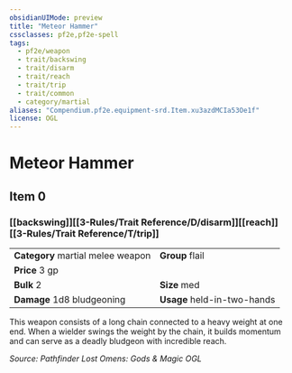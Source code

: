 ```yaml
---
obsidianUIMode: preview
title: "Meteor Hammer"
cssclasses: pf2e,pf2e-spell
tags:
  - pf2e/weapon
  - trait/backswing
  - trait/disarm
  - trait/reach
  - trait/trip
  - trait/common
  - category/martial
aliases: "Compendium.pf2e.equipment-srd.Item.xu3azdMCIa53Oe1f"
license: OGL
---
```

# Meteor Hammer
## Item 0
### [[backswing]][[3-Rules/Trait Reference/D/disarm]][[reach]][[3-Rules/Trait Reference/T/trip]]

|  |  |
| -- | -- |
| **Category** martial melee weapon | **Group** flail |
| **Price** 3 gp |  |
| **Bulk** 2 | **Size** med |
| **Damage** 1d8 bludgeoning  | **Usage** held-in-two-hands |



This weapon consists of a long chain connected to a heavy weight at one end. When a wielder swings the weight by the chain, it builds momentum and can serve as a deadly bludgeon with incredible reach.

*Source: Pathfinder Lost Omens: Gods & Magic*
*OGL*
